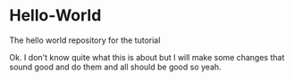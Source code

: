 # Hello-World
The hello world repository for the tutorial

Ok. I don't know quite what this is about but I will make some changes that sound good and do them and all should be good so yeah.
